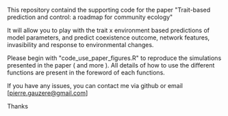 This repository containd the supporting code for the paper "Trait-based prediction and control: a roadmap for community ecology"

It will allow you to play with the trait x environment based predictions of model parameters, and predict coexistence outcome, network features, invasibility and response to environmental changes. 

Please begin with "code_use_paper_figures.R" to reproduce the simulations presented in the paper ( and more ). 
All details of how to use the different functions are present in the foreword of each functions. 

If you have any issues, you can contact me via github or email [pierre.gauzere@gmail.com]

Thanks
